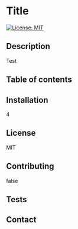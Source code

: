 # Title

  [![License: MIT](https://img.shields.io/badge/License-MIT-yellow.svg)](https://opensource.org/licenses/MIT)

  ## Description
  Test

  ## Table of contents

  ## Installation
  4

  ## License
  MIT

  ## Contributing
  false

  ## Tests
  

  ## Contact
  
